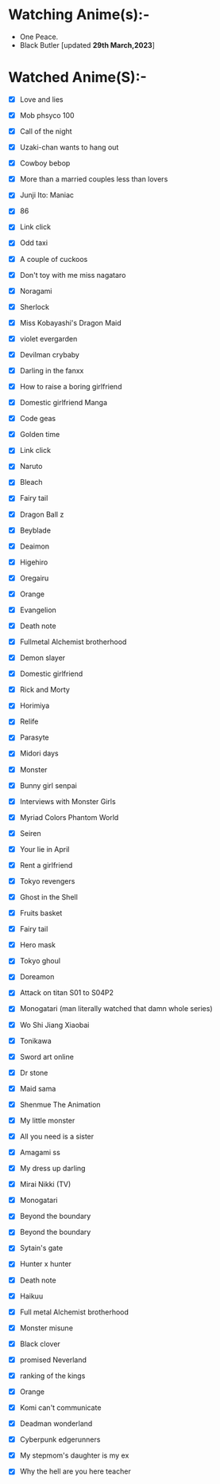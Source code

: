 # Watching Anime(s):-

- One Peace.
- Black Butler [updated <b>29th March,2023</b>]

# Watched Anime(S):-

- [x] Love and lies
- [x] Mob phsyco 100
- [x] Call of the night
- [x] Uzaki-chan wants to hang out
- [x] Cowboy bebop
- [x] More than a married couples less than lovers
- [x] Junji Ito: Maniac
- [x] 86
- [x] Link click
- [x] Odd taxi
- [x] A couple of cuckoos
- [x] Don't toy with me miss nagataro
- [x] Noragami
- [x] Sherlock
- [x] Miss Kobayashi's Dragon Maid
- [x] violet evergarden
- [x] Devilman crybaby
- [x] Darling in the fanxx
- [x] How to raise a boring girlfriend
- [x] Domestic girlfriend Manga
- [x] Code geas
- [x] Golden time
- [x] Link click
- [x] Naruto
- [x] Bleach
- [x] Fairy tail
- [x] Dragon Ball z
- [x] Beyblade
- [x] Deaimon
- [x] Higehiro
- [x] Oregairu
- [x] Orange
- [x] Evangelion
- [x] Death note
- [x] Fullmetal Alchemist brotherhood
- [x] Demon slayer
- [x] Domestic girlfriend
- [x] Rick and Morty
- [x] Horimiya
- [x] Relife
- [x] Parasyte
- [x] Midori days
- [x] Monster
- [x] Bunny girl senpai
- [x] Interviews with Monster Girls
- [x] Myriad Colors Phantom World
- [x] Seiren
- [x] Your lie in April
- [x] Rent a girlfriend
- [x] Tokyo revengers
- [x] Ghost in the Shell
- [x] Fruits basket
- [x] Fairy tail
- [x] Hero mask
- [x] Tokyo ghoul
- [x] Doreamon
- [x] Attack on titan S01 to S04P2
- [x] Monogatari (man literally watched that damn whole series)
- [x] Wo Shi Jiang Xiaobai
- [x] Tonikawa
- [x] Sword art online
- [x] Dr stone
- [x] Maid sama
- [x] Shenmue The Animation
- [x] My little monster
- [x] All you need is a sister
- [x] Amagami ss
- [x] My dress up darling
- [x] Mirai Nikki (TV)
- [x] Monogatari
- [x] Beyond the boundary
- [x] Beyond the boundary
- [x] Sytain's gate
- [x] Hunter x hunter
- [x] Death note
- [x] Haikuu
- [x] Full metal Alchemist brotherhood
- [x] Monster misune
- [x] Black clover
- [x] promised Neverland
- [x] ranking of the kings
- [x] Orange
- [x] Komi can't communicate
- [x] Deadman wonderland
- [x] Cyberpunk edgerunners
- [x] My stepmom's daughter is my ex
- [x] Why the hell are you here teacher



